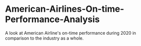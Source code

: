 # American-Airlines-On-time-Performance-Analysis
A look at American Airline's on-time performance during 2020 in comparison to the industry as a whole.
